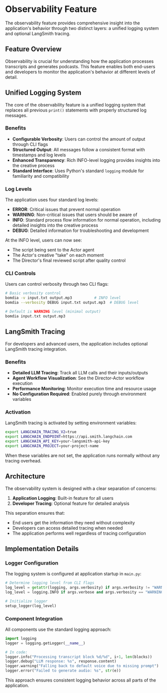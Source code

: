 # Observability Feature

The observability feature provides comprehensive insight into the application's behavior through two distinct layers: a unified logging system and optional LangSmith tracing.

## Feature Overview

Observability is crucial for understanding how the application processes transcripts and generates podcasts. This feature enables both end-users and developers to monitor the application's behavior at different levels of detail.

## Unified Logging System

The core of the observability feature is a unified logging system that replaces all previous `print()` statements with properly structured log messages.

### Benefits

- **Configurable Verbosity**: Users can control the amount of output through CLI flags
- **Structured Output**: All messages follow a consistent format with timestamps and log levels
- **Enhanced Transparency**: Rich INFO-level logging provides insights into the creative process
- **Standard Interface**: Uses Python's standard `logging` module for familiarity and compatibility

### Log Levels

The application uses four standard log levels:

- **ERROR**: Critical issues that prevent normal operation
- **WARNING**: Non-critical issues that users should be aware of
- **INFO**: Standard process flow information for normal operation, including detailed insights into the creative process
- **DEBUG**: Detailed information for troubleshooting and development

At the INFO level, users can now see:
- The script being sent to the Actor agent
- The Actor's creative "take" on each moment
- The Director's final reviewed script after quality control

### CLI Controls

Users can control verbosity through two CLI flags:

```bash
# Basic verbosity control
bomdia -v input.txt output.mp3          # INFO level
bomdia --verbosity DEBUG input.txt output.mp3  # DEBUG level

# Default is WARNING level (minimal output)
bomdia input.txt output.mp3
```

## LangSmith Tracing

For developers and advanced users, the application includes optional LangSmith tracing integration.

### Benefits

- **Detailed LLM Tracing**: Track all LLM calls and their inputs/outputs
- **Agent Workflow Visualization**: See the Director-Actor workflow execution
- **Performance Monitoring**: Monitor execution time and resource usage
- **No Configuration Required**: Enabled purely through environment variables

### Activation

LangSmith tracing is activated by setting environment variables:

```bash
export LANGCHAIN_TRACING_V2=true
export LANGCHAIN_ENDPOINT=https://api.smith.langchain.com
export LANGCHAIN_API_KEY=your-langsmith-api-key
export LANGCHAIN_PROJECT=your-project-name
```

When these variables are not set, the application runs normally without any tracing overhead.

## Architecture

The observability system is designed with a clear separation of concerns:

1. **Application Logging**: Built-in feature for all users
2. **Developer Tracing**: Optional feature for detailed analysis

This separation ensures that:
- End users get the information they need without complexity
- Developers can access detailed tracing when needed
- The application performs well regardless of tracing configuration

## Implementation Details

### Logger Configuration

The logging system is configured at application startup in `main.py`:

```python
# Determine logging level from CLI flags
log_level = getattr(logging, args.verbosity) if args.verbosity != "WARNING" else logging.WARNING
log_level = logging.INFO if args.verbose and args.verbosity == "WARNING" else log_level

# Initialize logger
setup_logger(log_level)
```

### Component Integration

All components use the standard logging approach:

```python
import logging
logger = logging.getLogger(__name__)

# In code:
logger.info("Processing transcript block %d/%d", i+1, len(blocks))
logger.debug("LLM response: %s", response.content)
logger.warning("Falling back to default voice due to missing prompt")
logger.error("Failed to generate audio: %s", str(e))
```

This approach ensures consistent logging behavior across all parts of the application.
